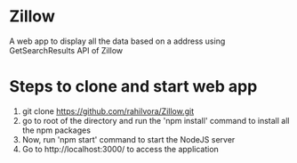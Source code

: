 # Zillow
A web app to display all the data based on a address using GetSearchResults API of Zillow
# Steps to clone and start web app
1. git clone https://github.com/rahilvora/Zillow.git
2. go to root of the directory and run the 'npm install' command to install all the npm packages
3. Now, run 'npm start' command to start the NodeJS server
4. Go to http://localhost:3000/ to access the application
